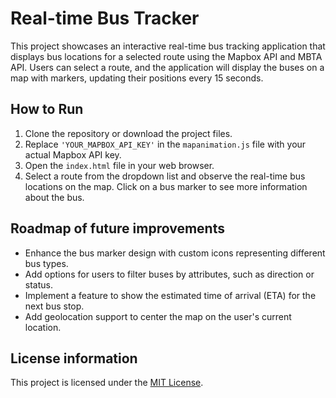 # Real-time Bus Tracker

This project showcases an interactive real-time bus tracking application that displays bus locations for a selected route using the Mapbox API and MBTA API. Users can select a route, and the application will display the buses on a map with markers, updating their positions every 15 seconds.

## How to Run
1. Clone the repository or download the project files.
2. Replace `'YOUR_MAPBOX_API_KEY'` in the `mapanimation.js` file with your actual Mapbox API key.
3. Open the `index.html` file in your web browser.
4. Select a route from the dropdown list and observe the real-time bus locations on the map. Click on a bus marker to see more information about the bus.

## Roadmap of future improvements
- Enhance the bus marker design with custom icons representing different bus types.
- Add options for users to filter buses by attributes, such as direction or status.
- Implement a feature to show the estimated time of arrival (ETA) for the next bus stop.
- Add geolocation support to center the map on the user's current location.

## License information
This project is licensed under the [MIT License](https://mit-license.org/).
